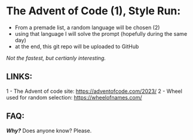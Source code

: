 # The Advent of Code (1), Style Run:
* From a premade list, a random language will be chosen (2)
* using that language I will solve the prompt (hopefully during the same day)
* at the end, this git repo will be uploaded to GitHub

*Not the fastest, but certianly interesting.*


## LINKS:
1 - The Advent of code site: https://adventofcode.com/2023/ 
2 - Wheel used for random selection: https://wheelofnames.com/

## FAQ:
***Why?***
Does anyone know? Please.